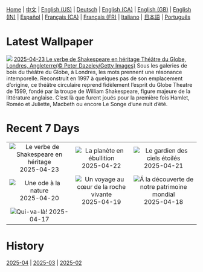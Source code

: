 [Home](../README.md) | [中文](zh-CN.md) | [English (US)](en-US.md) | [Deutsch](de-DE.md) | [English (CA)](en-CA.md) | [English (GB)](en-GB.md) | [English (IN)](en-IN.md) | [Español](es-ES.md) | [Français (CA)](fr-CA.md) | [Français (FR)](fr-FR.md) | [Italiano](it-IT.md) | [日本語](ja-JP.md) | [Português](pt-BR.md)

# Latest Wallpaper
![](https://www.bing.com/th?id=OHR.GlobeTheatre_FR-CA4288984351_UHD.jpg)
[2025-04-23 Le verbe de Shakespeare en héritage Théâtre du Globe, Londres, Angleterre(© Peter Dazeley/Getty Images)](https://www.bing.com/th?id=OHR.GlobeTheatre_FR-CA4288984351_UHD.jpg)
Sous les galeries de bois du théâtre du Globe, à Londres, les mots prennent une résonance intemporelle. Reconstruit en 1997 à quelques pas de son emplacement d’origine, ce théâtre circulaire reprend fidèlement l’esprit du Globe Theatre de 1599, fondé par la troupe de William Shakespeare, figure majeure de la littérature anglaise. C’est là que furent joués pour la première fois Hamlet, Roméo et Juliette, Macbeth ou encore Le Songe d’une nuit d’été.

# Recent 7 Days
|  |  |  |
|:---:|:---:|:---:|
| ![](https://www.bing.com/th?id=OHR.GlobeTheatre_FR-CA4288984351_400x240.jpg "Le verbe de Shakespeare en héritage") 2025-04-23 | ![](https://www.bing.com/th?id=OHR.YellowstoneSpring_FR-CA1960442919_400x240.jpg "La planète en ébullition") 2025-04-22 | ![](https://www.bing.com/th?id=OHR.JoshuaStars_FR-CA1371442285_400x240.jpg "Le gardien des ciels étoilés") 2025-04-21 |
| ![](https://www.bing.com/th?id=OHR.BunnyLove_FR-CA0827299821_400x240.jpg "Une ode à la nature") 2025-04-20 | ![](https://www.bing.com/th?id=OHR.ZionValley_FR-CA5154039067_400x240.jpg "Un voyage au cœur de la roche vivante") 2025-04-19 | ![](https://www.bing.com/th?id=OHR.GoremeTurkey_FR-CA7490534798_400x240.jpg "Á la découverte de notre patrimoine mondial") 2025-04-18 |
| ![](https://www.bing.com/th?id=OHR.EcuadorBird_FR-CA4387782439_400x240.jpg "Qui-va-là!") 2025-04-17 |  |  |

# History
[2025-04](../archives/wallpaper/fr-CA/w_2025_04.md) | [2025-03](../archives/wallpaper/fr-CA/w_2025_03.md) | [2025-02](../archives/wallpaper/fr-CA/w_2025_02.md)
